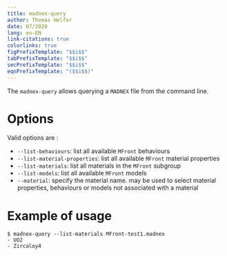 ```yaml
---
title: madnex-query
author: Thomas Helfer
date: 07/2020
lang: en-EN
link-citations: true
colorlinks: true
figPrefixTemplate: "$$i$$"
tabPrefixTemplate: "$$i$$"
secPrefixTemplate: "$$i$$"
eqnPrefixTemplate: "($$i$$)"
---
```


The `madnex-query` allows querying a `MADNEX` file from the command
line.

# Options

Valid options are :

- `--list-behaviours`: list all available `MFront` behaviours
- `--list-material-properties`: list all available `MFront` material
  properties
- `--list-materials`: list all materials in the `MFront` subgroup
- `--list-models`: list all available `MFront` models
- `--material`: specify the material name. <none> may be used to select
  material properties, behaviours or models not associated with a
  material

# Example of usage

~~~~{.bash}
$ madnex-query --list-materials MFront-test1.madnex 
- UO2
- Zircaloy4
~~~~
